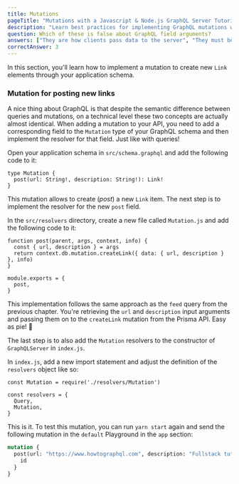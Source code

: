 ```yaml
---
title: Mutations
pageTitle: "Mutations with a Javascript & Node.js GraphQL Server Tutorial"
description: "Learn best practices for implementing GraphQL mutations with graphql-js, Javascript, Node.js & Express. Test your implementation in a GraphiQL Playground."
question: Which of these is false about GraphQL field arguments?
answers: ["They are how clients pass data to the server", "They must be included in the field schema definition", "They can be accessed inside resolvers", "Only mutation fields can have them"]
correctAnswer: 3
---
```


In this section, you'll learn how to implement a mutation to create new `Link` elements through your application schema.

### Mutation for posting new links

A nice thing about GraphQL is that despite the semantic difference between queries and mutations, on a technical level these two concepts are actually almost identical. When adding a mutation to your API, you need to add a corresponding field to the `Mutation` type of your GraphQL schema and then implement the resolver for that field. Just like with queries!

<Instruction>

Open your application schema in `src/schema.graphql` and add the following code to it:

```graphql(path=".../hackernews-node/src/schema/index.js")
type Mutation {
  post(url: String!, description: String!): Link!
}
```

</Instruction>

This mutation allows to create (_post_) a new `Link` item. The next step is to implement the resolver for the new `post` field.

<Instruction>

In the `src/resolvers` directory, create a new file called `Mutation.js` and add the following code to it:

```js(path=".../hackernews-node/src/resolvers/Mutation.js")
function post(parent, args, context, info) {
  const { url, description } = args
  return context.db.mutation.createLink({ data: { url, description } }, info)
}

module.exports = {
  post,
}
```

</Instruction>

This implementation follows the same approach as the `feed` query from the previous chapter. You're retrieving the `url` and `description` input arguments and passing them on to the `createLink` mutation from the Prisma API. Easy as pie! 🍰

The last step is to also add the `Mutation` resolvers to the constructor of `GraphQLServer` in `index.js`.

<Instruction>

In `index.js`, add a new import statement and adjust the definition of the `resolvers` object like so:

```js(path=".../hackernews-node/src/index.js")
const Mutation = require('./resolvers/Mutation')

const resolvers = {
  Query,
  Mutation,
}
```

</Instruction>

This is it. To test this mutation, you can run `yarn start` again and send the following mutation in the `default` Playground in the `app` section:

```graphql
mutation {
  post(url: "https://www.howtographql.com", description: "Fullstack tutorial website for GraphQL") {
    id
  }
}
```
